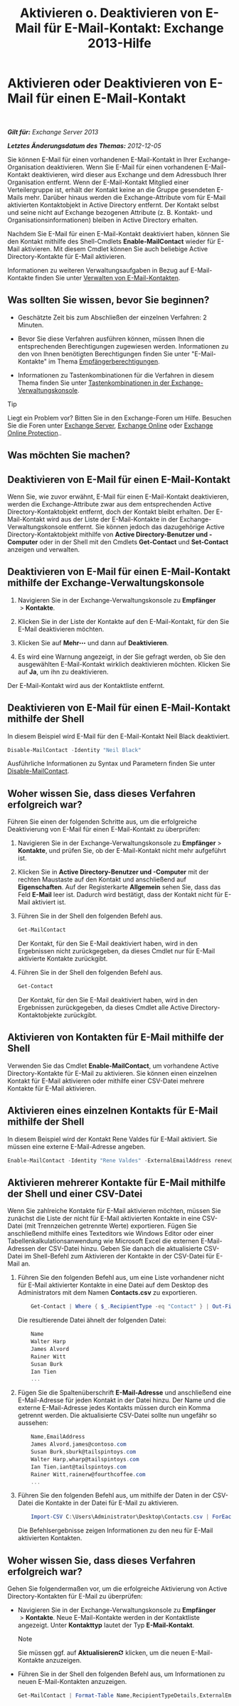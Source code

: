 ﻿---
title: 'Aktivieren o. Deaktivieren von E-Mail für E-Mail-Kontakt: Exchange 2013-Hilfe'
TOCTitle: Aktivieren oder Deaktivieren von E-Mail für einen E-Mail-Kontakt
ms:assetid: ca47441f-1aa4-4958-aba5-18d51e59837e
ms:mtpsurl: https://technet.microsoft.com/de-de/library/Bb124552(v=EXCHG.150)
ms:contentKeyID: 50554924
ms.date: 04/24/2018
mtps_version: v=EXCHG.150
ms.translationtype: HT
---

# Aktivieren oder Deaktivieren von E-Mail für einen E-Mail-Kontakt

 

_**Gilt für:** Exchange Server 2013_

_**Letztes Änderungsdatum des Themas:** 2012-12-05_

Sie können E-Mail für einen vorhandenen E-Mail-Kontakt in Ihrer Exchange-Organisation deaktivieren. Wenn Sie E-Mail für einen vorhandenen E-Mail-Kontakt deaktivieren, wird dieser aus Exchange und dem Adressbuch Ihrer Organisation entfernt. Wenn der E-Mail-Kontakt Mitglied einer Verteilergruppe ist, erhält der Kontakt keine an die Gruppe gesendeten E-Mails mehr. Darüber hinaus werden die Exchange-Attribute vom für E-Mail aktivierten Kontaktobjekt in Active Directory entfernt. Der Kontakt selbst und seine nicht auf Exchange bezogenen Attribute (z. B. Kontakt- und Organisationsinformationen) bleiben in Active Directory erhalten.

Nachdem Sie E-Mail für einen E-Mail-Kontakt deaktiviert haben, können Sie den Kontakt mithilfe des Shell-Cmdlets **Enable-MailContact** wieder für E-Mail aktivieren. Mit diesem Cmdlet können Sie auch beliebige Active Directory-Kontakte für E-Mail aktivieren.

Informationen zu weiteren Verwaltungsaufgaben in Bezug auf E-Mail-Kontakte finden Sie unter [Verwalten von E-Mail-Kontakten](https://technet.microsoft.com/de-de/library/Aa998858(v=EXCHG.150)).

## Was sollten Sie wissen, bevor Sie beginnen?

  - Geschätzte Zeit bis zum Abschließen der einzelnen Verfahren: 2 Minuten.

  - Bevor Sie diese Verfahren ausführen können, müssen Ihnen die entsprechenden Berechtigungen zugewiesen werden. Informationen zu den von Ihnen benötigten Berechtigungen finden Sie unter "E-Mail-Kontakte" im Thema [Empfängerberechtigungen](recipients-permissions-exchange-2013-help.md).

  - Informationen zu Tastenkombinationen für die Verfahren in diesem Thema finden Sie unter [Tastenkombinationen in der Exchange-Verwaltungskonsole](keyboard-shortcuts-in-the-exchange-admin-center-exchange-online-protection-help.md).


> [!TIP]
> Liegt ein Problem vor? Bitten Sie in den Exchange-Foren um Hilfe. Besuchen Sie die Foren unter <A href="https://go.microsoft.com/fwlink/p/?linkid=60612">Exchange Server</A>, <A href="https://go.microsoft.com/fwlink/p/?linkid=267542">Exchange Online</A> oder <A href="https://go.microsoft.com/fwlink/p/?linkid=285351">Exchange Online Protection</A>..



## Was möchten Sie machen?

## Deaktivieren von E-Mail für einen E-Mail-Kontakt

Wenn Sie, wie zuvor erwähnt, E-Mail für einen E-Mail-Kontakt deaktivieren, werden die Exchange-Attribute zwar aus dem entsprechenden Active Directory-Kontaktobjekt entfernt, doch der Kontakt bleibt erhalten. Der E-Mail-Kontakt wird aus der Liste der E-Mail-Kontakte in der Exchange-Verwaltungskonsole entfernt. Sie können jedoch das dazugehörige Active Directory-Kontaktobjekt mithilfe von **Active Directory-Benutzer und -Computer** oder in der Shell mit den Cmdlets **Get-Contact** und **Set-Contact** anzeigen und verwalten.

## Deaktivieren von E-Mail für einen E-Mail-Kontakt mithilfe der Exchange-Verwaltungskonsole

1.  Navigieren Sie in der Exchange-Verwaltungskonsole zu **Empfänger**  \> **Kontakte**.

2.  Klicken Sie in der Liste der Kontakte auf den E-Mail-Kontakt, für den Sie E-Mail deaktivieren möchten.

3.  Klicken Sie auf **Mehr**![Weitere Optionen (Symbol)](images/JJ150550.5381819e-3b21-4873-8714-e9b956290b28(EXCHG.150).gif "Weitere Optionen (Symbol)") und dann auf **Deaktivieren**.

4.  Es wird eine Warnung angezeigt, in der Sie gefragt werden, ob Sie den ausgewählten E-Mail-Kontakt wirklich deaktivieren möchten. Klicken Sie auf **Ja**, um ihn zu deaktivieren.

Der E-Mail-Kontakt wird aus der Kontaktliste entfernt.

## Deaktivieren von E-Mail für einen E-Mail-Kontakt mithilfe der Shell

In diesem Beispiel wird E-Mail für den E-Mail-Kontakt Neil Black deaktiviert.

```powershell
Disable-MailContact -Identity "Neil Black"
```

Ausführliche Informationen zu Syntax und Parametern finden Sie unter [Disable-MailContact](https://technet.microsoft.com/de-de/library/aa997465\(v=exchg.150\)).

## Woher wissen Sie, dass dieses Verfahren erfolgreich war?

Führen Sie einen der folgenden Schritte aus, um die erfolgreiche Deaktivierung von E-Mail für einen E-Mail-Kontakt zu überprüfen:

1.  Navigieren Sie in der Exchange-Verwaltungskonsole zu **Empfänger** \> **Kontakte**, und prüfen Sie, ob der E-Mail-Kontakt nicht mehr aufgeführt ist.

2.  Klicken Sie in **Active Directory-Benutzer und -Computer** mit der rechten Maustaste auf den Kontakt und anschließend auf **Eigenschaften**. Auf der Registerkarte **Allgemein** sehen Sie, dass das Feld **E-Mail** leer ist. Dadurch wird bestätigt, dass der Kontakt nicht für E-Mail aktiviert ist.

3.  Führen Sie in der Shell den folgenden Befehl aus.
    
    ```powershell
    Get-MailContact
    ```
    
    Der Kontakt, für den Sie E-Mail deaktiviert haben, wird in den Ergebnissen nicht zurückgegeben, da dieses Cmdlet nur für E-Mail aktivierte Kontakte zurückgibt.

4.  Führen Sie in der Shell den folgenden Befehl aus.
    
    ```powershell
    Get-Contact
    ```
    
    Der Kontakt, für den Sie E-Mail deaktiviert haben, wird in den Ergebnissen zurückgegeben, da dieses Cmdlet alle Active Directory-Kontaktobjekte zurückgibt.

## Aktivieren von Kontakten für E-Mail mithilfe der Shell

Verwenden Sie das Cmdlet **Enable-MailContact**, um vorhandene Active Directory-Kontakte für E-Mail zu aktivieren. Sie können einen einzelnen Kontakt für E-Mail aktivieren oder mithilfe einer CSV-Datei mehrere Kontakte für E-Mail aktivieren.

## Aktivieren eines einzelnen Kontakts für E-Mail mithilfe der Shell

In diesem Beispiel wird der Kontakt Rene Valdes für E-Mail aktiviert. Sie müssen eine externe E-Mail-Adresse angeben.

```powershell
Enable-MailContact -Identity "Rene Valdes" -ExternalEmailAddress renev@tailspintoys.com
```

## Aktivieren mehrerer Kontakte für E-Mail mithilfe der Shell und einer CSV-Datei

Wenn Sie zahlreiche Kontakte für E-Mail aktivieren möchten, müssen Sie zunächst die Liste der nicht für E-Mail aktivierten Kontakte in eine CSV-Datei (mit Trennzeichen getrennte Werte) exportieren. Fügen Sie anschließend mithilfe eines Texteditors wie Windows Editor oder einer Tabellenkalkulationsanwendung wie Microsoft Excel die externen E-Mail-Adressen der CSV-Datei hinzu. Geben Sie danach die aktualisierte CSV-Datei im Shell-Befehl zum Aktivieren der Kontakte in der CSV-Datei für E-Mail an.

1.  Führen Sie den folgenden Befehl aus, um eine Liste vorhandener nicht für E-Mail aktivierter Kontakte in eine Datei auf dem Desktop des Administrators mit dem Namen **Contacts.csv** zu exportieren.
    
    ```powershell
        Get-Contact | Where { $_.RecipientType -eq "Contact" } | Out-File "C:\Users\Administrator\Desktop\Contacts.csv"
    ```
    
    Die resultierende Datei ähnelt der folgenden Datei:
    
    ```powershell
        Name
        Walter Harp
        James Alvord
        Rainer Witt
        Susan Burk
        Ian Tien
        ...
    ```

2.  Fügen Sie die Spaltenüberschrift **E-Mail-Adresse** und anschließend eine E-Mail-Adresse für jeden Kontakt in der Datei hinzu. Der Name und die externe E-Mail-Adresse jedes Kontakts müssen durch ein Komma getrennt werden. Die aktualisierte CSV-Datei sollte nun ungefähr so aussehen:
    
    ```powershell
        Name,EmailAddress
        James Alvord,james@contoso.com
        Susan Burk,sburk@tailspintoys.com
        Walter Harp,wharp@tailspintoys.com
        Ian Tien,iant@tailspintoys.com
        Rainer Witt,rainerw@fourthcoffee.com
        ...
    ```
    
3.  Führen Sie den folgenden Befehl aus, um mithilfe der Daten in der CSV-Datei die Kontakte in der Datei für E-Mail zu aktivieren.
    
    ```powershell
        Import-CSV C:\Users\Administrator\Desktop\Contacts.csv | ForEach-Object {Enable-MailContact -Identity $_.Name -ExternalEmailAddress $_.EmailAddress}
    ```
    
    Die Befehlsergebnisse zeigen Informationen zu den neu für E-Mail aktivierten Kontakten.

## Woher wissen Sie, dass dieses Verfahren erfolgreich war?

Gehen Sie folgendermaßen vor, um die erfolgreiche Aktivierung von Active Directory-Kontakten für E-Mail zu überprüfen:

  - Navigieren Sie in der Exchange-Verwaltungskonsole zu **Empfänger**  \> **Kontakte**. Neue E-Mail-Kontakte werden in der Kontaktliste angezeigt. Unter **Kontakttyp** lautet der Typ **E-Mail-Kontakt**.
    

    > [!NOTE]
    > Sie müssen ggf. auf <STRONG>Aktualisieren</STRONG><IMG title="Aktualisieren (Symbol)" alt="Aktualisieren (Symbol)" src="images/Dn624163.85f271ca-32a4-426c-842a-d2172567099d(EXCHG.150).gif"> klicken, um die neuen E-Mail-Kontakte anzuzeigen.



  - Führen Sie in der Shell den folgenden Befehl aus, um Informationen zu neuen E-Mail-Kontakten anzuzeigen.
    
    ```powershell
    Get-MailContact | Format-Table Name,RecipientTypeDetails,ExternalEmailAddress
    ```

